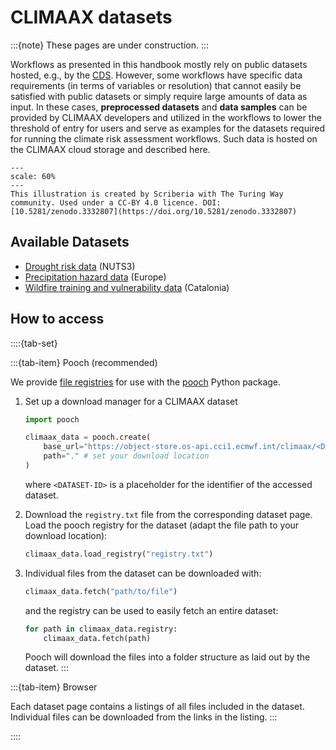 CLIMAAX datasets
================

:::{note}
These pages are under construction.
:::

Workflows as presented in this handbook mostly rely on public datasets hosted, e.g., by the [CDS](https://cds.climate.copernicus.eu/).
However, some workflows have specific data requirements (in terms of variables or resolution) that cannot easily be satisfied with public datasets or simply require large amounts of data as input.
In these cases, **preprocessed datasets** and **data samples** can be provided by CLIMAAX developers and utilized in the workflows to lower the threshold of entry for users and serve as examples for the datasets required for running the climate risk assessment workflows.
Such data is hosted on the CLIMAAX cloud storage and described here.

```{figure} ../images/illustration/data_manager.jpg
---
scale: 60%
---
This illustration is created by Scriberia with The Turing Way community. Used under a CC-BY 4.0 licence. DOI: [10.5281/zenodo.3332807](https://doi.org/10.5281/zenodo.3332807)
```


## Available Datasets

- [Drought risk data](datasets/droughtrisk_sample_nuts3) (NUTS3)
- [Precipitation hazard data](datasets/precipitation_idf_gcm_eur) (Europe)
- [Wildfire training and vulnerability data](datasets/wildfire_sample_cat) (Catalonia)


## How to access

::::{tab-set}

:::{tab-item} Pooch (recommended)

We provide [file registries](https://www.fatiando.org/pooch/latest/registry-files.html) for use with the [pooch](https://www.fatiando.org/pooch/latest/) Python package.

1.  Set up a download manager for a CLIMAAX dataset

    ```python
    import pooch

    climaax_data = pooch.create(
        base_url="https://object-store.os-api.cci1.ecmwf.int/climaax/<DATASET-ID>/",
        path="." # set your download location
    )
    ```

    where `<DATASET-ID>` is a placeholder for the identifier of the accessed dataset.

2.  Download the `registry.txt` file from the corresponding dataset page.
    Load the pooch registry for the dataset (adapt the file path to your download location):

    ```python
    climaax_data.load_registry("registry.txt")
    ```

3.  Individual files from the dataset can be downloaded with:

    ```python
    climaax_data.fetch("path/to/file")
    ```

    and the registry can be used to easily fetch an entire dataset:

    ```python
    for path in climaax_data.registry:
        climaax_data.fetch(path)
    ```

    Pooch will download the files into a folder structure as laid out by the dataset.
:::

:::{tab-item} Browser

Each dataset page contains a listings of all files included in the dataset.
Individual files can be downloaded from the links in the listing.
:::

::::